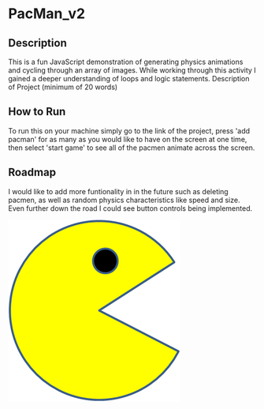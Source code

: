 # PacMan_v2

## Description
This is a fun JavaScript demonstration of generating physics animations and cycling through an array of images. While working through this activity I gained a deeper understanding of loops and logic statements.
Description of Project (minimum of 20 words)

## How to Run
To run this on your machine simply go to the link of the project, press 'add pacman' for as many as you would like to have on the screen at one time, then select 'start game' to see all of the pacmen animate across the screen.

## Roadmap
I would like to add more funtionality in in the future such as deleting pacmen, as well as random physics characteristics like speed and size. Even further down the road I could see button controls being implemented.

<img src="PacMan1.png">
